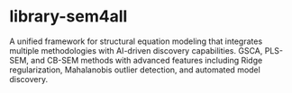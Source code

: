 # library-sem4all
A unified framework for structural equation modeling that integrates multiple    methodologies with AI-driven discovery capabilities. GSCA, PLS-SEM, and CB-SEM methods with advanced features including Ridge regularization,    Mahalanobis outlier detection, and automated model discovery.

